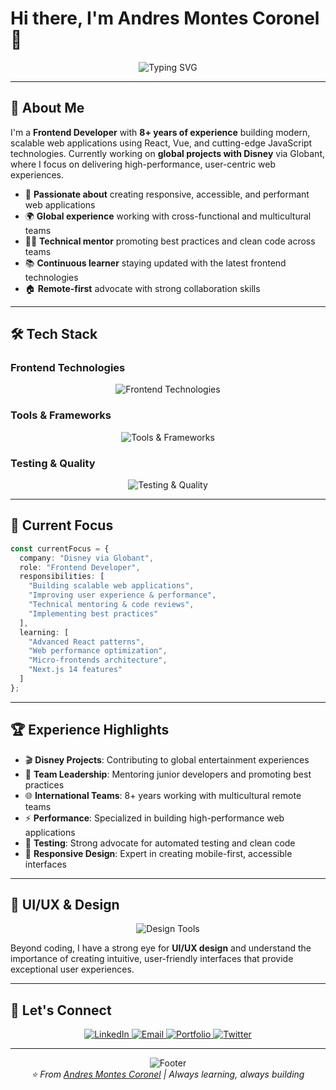 # Hi there, I'm Andres Montes Coronel 👋

<div align="center">
  <img src="https://readme-typing-svg.demolab.com?font=Fira+Code&size=22&duration=3000&pause=1000&color=3B82F6&center=true&vCenter=true&width=600&lines=Frontend+Developer+%7C+8%2B+Years+Experience;React+%7C+Vue+%7C+TypeScript+Expert;Building+Scalable+Web+Applications;Technical+Mentoring+%26+Leadership;Currently+%40+Disney+via+Globant" alt="Typing SVG" />
</div>

---

## 🚀 About Me

I'm a **Frontend Developer** with **8+ years of experience** building modern, scalable web applications using React, Vue, and cutting-edge JavaScript technologies. Currently working on **global projects with Disney** via Globant, where I focus on delivering high-performance, user-centric web experiences.

- 🎯 **Passionate about** creating responsive, accessible, and performant web applications
- 🌍 **Global experience** working with cross-functional and multicultural teams
- 🧑‍🏫 **Technical mentor** promoting best practices and clean code across teams
- 📚 **Continuous learner** staying updated with the latest frontend technologies
- 🏠 **Remote-first** advocate with strong collaboration skills

---

## 🛠️ Tech Stack

### **Frontend Technologies**
<div align="center">
  <img src="https://skillicons.dev/icons?i=react,vue,typescript,javascript,html,css,sass,tailwind&theme=dark" alt="Frontend Technologies" />
</div>

### **Tools & Frameworks**
<div align="center">
  <img src="https://skillicons.dev/icons?i=nextjs,nuxt,vite,webpack,nodejs,npm,yarn,git&theme=dark" alt="Tools & Frameworks" />
</div>

### **Testing & Quality**
<div align="center">
  <img src="https://skillicons.dev/icons?i=jest,cypress,figma,storybook,eslint,prettier&theme=dark" alt="Testing & Quality" />
</div>

---


## 🎯 Current Focus

```typescript
const currentFocus = {
  company: "Disney via Globant",
  role: "Frontend Developer",
  responsibilities: [
    "Building scalable web applications",
    "Improving user experience & performance",
    "Technical mentoring & code reviews",
    "Implementing best practices"
  ],
  learning: [
    "Advanced React patterns",
    "Web performance optimization",
    "Micro-frontends architecture",
    "Next.js 14 features"
  ]
};
```

---

## 🏆 Experience Highlights

- 🎬 **Disney Projects**: Contributing to global entertainment experiences
- 👥 **Team Leadership**: Mentoring junior developers and promoting best practices
- 🌐 **International Teams**: 8+ years working with multicultural remote teams
- ⚡ **Performance**: Specialized in building high-performance web applications
- 🧪 **Testing**: Strong advocate for automated testing and clean code
- 📱 **Responsive Design**: Expert in creating mobile-first, accessible interfaces

---

## 🎨 UI/UX & Design

<div align="center">
  <img src="https://skillicons.dev/icons?i=figma,photoshop,illustrator&theme=dark" alt="Design Tools" />
</div>

Beyond coding, I have a strong eye for **UI/UX design** and understand the importance of creating intuitive, user-friendly interfaces that provide exceptional user experiences.


---

## 🤝 Let's Connect

<div align="center">
  <a href="[https://linkedin.com/in/yourprofile](https://www.linkedin.com/in/andres-montes-coronel/)" target="_blank">
    <img src="https://img.shields.io/badge/LinkedIn-0077B5?style=for-the-badge&logo=linkedin&logoColor=white" alt="LinkedIn" />
  </a>
  <a href="mailto:ingmontes21@gmail.com">
    <img src="https://img.shields.io/badge/Email-D14836?style=for-the-badge&logo=gmail&logoColor=white" alt="Email" />
  </a>
  <a href="[https://yourportfolio.co](https://amontesdev.github.io)m" target="_blank">
    <img src="https://img.shields.io/badge/Portfolio-000000?style=for-the-badge&logo=vercel&logoColor=white" alt="Portfolio" />
  </a>
  <a href="https://twitter.com/yourhandle" target="_blank">
    <img src="https://img.shields.io/badge/Twitter-1DA1F2?style=for-the-badge&logo=twitter&logoColor=white" alt="Twitter" />
  </a>
</div>

---

<div align="center">
  <img src="https://capsule-render.vercel.app/api?type=waving&color=gradient&height=60&section=footer&width=100%" alt="Footer" />
</div>

<div align="center">
  <i>⭐️ From <a href="https://github.com/amontesdev">Andres Montes Coronel</a> | Always learning, always building</i>
</div>
